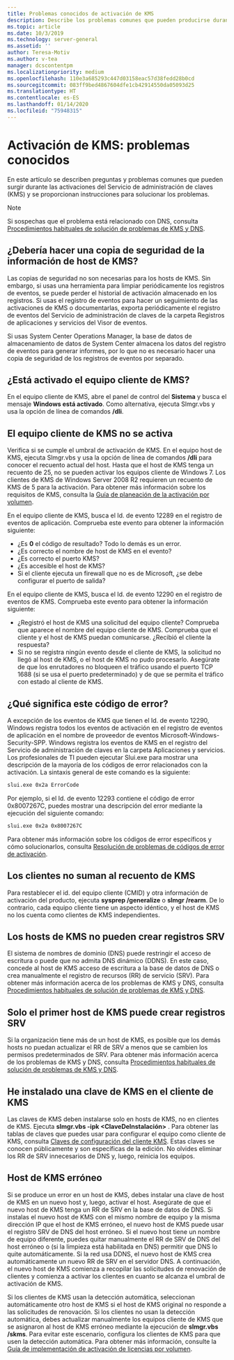 ```yaml
---
title: Problemas conocidos de activación de KMS
description: Describe los problemas comunes que pueden producirse durante el proceso de activación de KMS, y proporciona soluciones e instrucciones.
ms.topic: article
ms.date: 10/3/2019
ms.technology: server-general
ms.assetid: ''
author: Teresa-Motiv
ms.author: v-tea
manager: dcscontentpm
ms.localizationpriority: medium
ms.openlocfilehash: 110e3a685293c447d03158eac57d38fedd28b0cd
ms.sourcegitcommit: 083ff9bed4867604dfe1cb42914550da05093d25
ms.translationtype: HT
ms.contentlocale: es-ES
ms.lasthandoff: 01/14/2020
ms.locfileid: "75948315"
---
```

# <a name="kms-activation-known-issues"></a>Activación de KMS: problemas conocidos

En este artículo se describen preguntas y problemas comunes que pueden surgir durante las activaciones del Servicio de administración de claves (KMS) y se proporcionan instrucciones para solucionar los problemas.

> [!NOTE]
> Si sospechas que el problema está relacionado con DNS, consulta [Procedimientos habituales de solución de problemas de KMS y DNS](common-troubleshooting-procedures-kms-dns.md).

## <a name="should-i-back-up-kms-host-information"></a>¿Debería hacer una copia de seguridad de la información de host de KMS?

Las copias de seguridad no son necesarias para los hosts de KMS. Sin embargo, si usas una herramienta para limpiar periódicamente los registros de eventos, se puede perder el historial de activación almacenado en los registros. Si usas el registro de eventos para hacer un seguimiento de las activaciones de KMS o documentarlas, exporta periódicamente el registro de eventos del Servicio de administración de claves de la carpeta Registros de aplicaciones y servicios del Visor de eventos.

Si usas System Center Operations Manager, la base de datos de almacenamiento de datos de System Center almacena los datos del registro de eventos para generar informes, por lo que no es necesario hacer una copia de seguridad de los registros de eventos por separado.

## <a name="is-the-kms-client-computer-activated"></a>¿Está activado el equipo cliente de KMS?

En el equipo cliente de KMS, abre el panel de control del **Sistema** y busca el mensaje **Windows está activado**. Como alternativa, ejecuta Slmgr.vbs y usa la opción de línea de comandos **/dli**.

## <a name="the-kms-client-computer-does-not-activate"></a>El equipo cliente de KMS no se activa

Verifica si se cumple el umbral de activación de KMS. En el equipo host de KMS, ejecuta Slmgr.vbs y usa la opción de línea de comandos **/dli** para conocer el recuento actual del host. Hasta que el host de KMS tenga un recuento de 25, no se pueden activar los equipos cliente de Windows 7. Los clientes de KMS de Windows Server 2008 R2 requieren un recuento de KMS de 5 para la activación. Para obtener más información sobre los requisitos de KMS, consulta la [Guía de planeación de la activación por volumen](https://go.microsoft.com/fwlink/?linkid=155926). 

En el equipo cliente de KMS, busca el Id. de evento 12289 en el registro de eventos de aplicación. Comprueba este evento para obtener la información siguiente:

- ¿Es **0** el código de resultado? Todo lo demás es un error.
- ¿Es correcto el nombre de host de KMS en el evento?
- ¿Es correcto el puerto KMS?
- ¿Es accesible el host de KMS?
- Si el cliente ejecuta un firewall que no es de Microsoft, ¿se debe configurar el puerto de salida?

En el equipo cliente de KMS, busca el Id. de evento 12290 en el registro de eventos de KMS. Comprueba este evento para obtener la información siguiente:

- ¿Registró el host de KMS una solicitud del equipo cliente? Comprueba que aparece el nombre del equipo cliente de KMS. Comprueba que el cliente y el host de KMS puedan comunicarse. ¿Recibió el cliente la respuesta?
- Si no se registra ningún evento desde el cliente de KMS, la solicitud no llegó al host de KMS, o el host de KMS no pudo procesarlo. Asegúrate de que los enrutadores no bloqueen el tráfico usando el puerto TCP 1688 (si se usa el puerto predeterminado) y de que se permita el tráfico con estado al cliente de KMS.

## <a name="what-does-this-error-code-mean"></a>¿Qué significa este código de error?

A excepción de los eventos de KMS que tienen el Id. de evento 12290, Windows registra todos los eventos de activación en el registro de eventos de aplicación en el nombre de proveedor de eventos Microsoft-Windows-Security-SPP. Windows registra los eventos de KMS en el registro del Servicio de administración de claves en la carpeta Aplicaciones y servicios. Los profesionales de TI pueden ejecutar Slui.exe para mostrar una descripción de la mayoría de los códigos de error relacionados con la activación. La sintaxis general de este comando es la siguiente:

```cmd
slui.exe 0x2a ErrorCode
```

Por ejemplo, si el Id. de evento 12293 contiene el código de error 0x8007267C, puedes mostrar una descripción del error mediante la ejecución del siguiente comando:

```cmd
slui.exe 0x2a 0x8007267C
```

Para obtener más información sobre los códigos de error específicos y cómo solucionarlos, consulta [Resolución de problemas de códigos de error de activación](activation-error-codes.md).

## <a name="clients-are-not-adding-to-the-kms-count"></a>Los clientes no suman al recuento de KMS

Para restablecer el id. del equipo cliente (CMID) y otra información de activación del producto, ejecuta **sysprep /generalize** o **slmgr /rearm**. De lo contrario, cada equipo cliente tiene un aspecto idéntico, y el host de KMS no los cuenta como clientes de KMS independientes.

## <a name="kms-hosts-are-unable-to-create-srv-records"></a>Los hosts de KMS no pueden crear registros SRV

El sistema de nombres de dominio (DNS) puede restringir el acceso de escritura o puede que no admita DNS dinámico (DDNS). En este caso, concede al host de KMS acceso de escritura a la base de datos de DNS o crea manualmente el registro de recursos (RR) de servicio (SRV). Para obtener más información acerca de los problemas de KMS y DNS, consulta [Procedimientos habituales de solución de problemas de KMS y DNS](common-troubleshooting-procedures-kms-dns.md).

## <a name="only-the-first-kms-host-is-able-to-create-srv-records"></a>Solo el primer host de KMS puede crear registros SRV

Si la organización tiene más de un host de KMS, es posible que los demás hosts no puedan actualizar el RR de SRV a menos que se cambien los permisos predeterminados de SRV. Para obtener más información acerca de los problemas de KMS y DNS, consulta [Procedimientos habituales de solución de problemas de KMS y DNS](common-troubleshooting-procedures-kms-dns.md).

## <a name="i-installed-a-kms-key-on-the-kms-client"></a>He instalado una clave de KMS en el cliente de KMS

Las claves de KMS deben instalarse solo en hosts de KMS, no en clientes de KMS. Ejecuta **slmgr.vbs -ipk &lt;ClaveDeInstalación&gt;** . Para obtener las tablas de claves que puedes usar para configurar el equipo como cliente de KMS, consulta [Claves de configuración del cliente KMS](KMSclientkeys.md). Estas claves se conocen públicamente y son específicas de la edición. No olvides eliminar los RR de SRV innecesarios de DNS y, luego, reinicia los equipos.

## <a name="a-kms-host-failed"></a>Host de KMS erróneo

Si se produce un error en un host de KMS, debes instalar una clave de host de KMS en un nuevo host y, luego, activar el host. Asegúrate de que el nuevo host de KMS tenga un RR de SRV en la base de datos de DNS. Si instalas el nuevo host de KMS con el mismo nombre de equipo y la misma dirección IP que el host de KMS erróneo, el nuevo host de KMS puede usar el registro SRV de DNS del host erróneo. Si el nuevo host tiene un nombre de equipo diferente, puedes quitar manualmente el RR de SRV de DNS del host erróneo o (si la limpieza está habilitada en DNS) permitir que DNS lo quite automáticamente. Si la red usa DDNS, el nuevo host de KMS crea automáticamente un nuevo RR de SRV en el servidor DNS. A continuación, el nuevo host de KMS comienza a recopilar las solicitudes de renovación de clientes y comienza a activar los clientes en cuanto se alcanza el umbral de activación de KMS.

Si los clientes de KMS usan la detección automática, seleccionan automáticamente otro host de KMS si el host de KMS original no responde a las solicitudes de renovación. Si los clientes no usan la detección automática, debes actualizar manualmente los equipos cliente de KMS que se asignaron al host de KMS erróneo mediante la ejecución de **slmgr.vbs /skms**. Para evitar este escenario, configura los clientes de KMS para que usen la detección automática. Para obtener más información, consulte la [Guía de implementación de activación de licencias por volumen](https://go.microsoft.com/fwlink/?linkid=150083).
